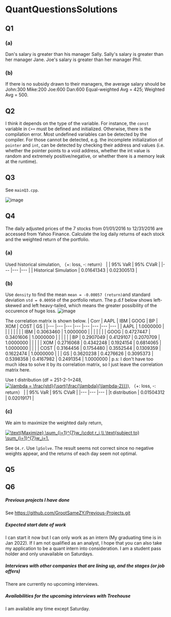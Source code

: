# QuantQuestionsSolutions
## Q1
### (a)
Dan's salary is greater than his manager Sally.
Sally's salary is greater than her manager Jane.
Joe's salary is greater than her manager Phil.
### (b)
If there is no subsidy drawn to their managers, the average salary should be 
John:300
Mike:200
Joe:600
Dan:600
Equal-weighted Avg = 425;
Weighted Avg = 500.

## Q2 
I think it depends on the type of the variable. For instance, the ```const``` variable in ```C++``` must be defined and initialized. Otherwise, there is the compilation error. Most undefined variables can be detected by the compiler. For those cannot be detected, e.g. the incomplete initialization of ```pointer``` and ```int```, can be detected by checking their address and values (i.e. whether the pointer points to a void address, whether the int value is random and extremely positive/negative, or whether there is a memory leak at the runtime).

## Q3
See ```mainQ3.cpp```.

![image](https://user-images.githubusercontent.com/89716697/131442265-848eed66-2a67-4b16-8aad-53a85be8a85a.png)

## Q4
The daily adjusted prices of the 7 stocks from 01/01/2016 to 12/31/2016 are accessed from Yahoo Finance. Calculate the log daily returns of each stock and the weighted return of the portfolio.
### (a)
Used historical simulation, （+: loss, -: return）
|  	| 95% VaR 	| 95% CVaR 	|
|---	|---	|---	|
| Historical Simulation 	| 0.01641343 	| 0.02300513 	|

### (b)
Use ```density``` to find the mean ```mean = -0.00057 (return)```and standard deviation ```std = 0.00950``` of the portfolio return.
The p.d.f below shows left-skewed and left heavy-tailed, which means the greater possibility of the occurence of huge loss.
![image](https://user-images.githubusercontent.com/89716697/131369628-41bf533a-82a9-41e2-b73d-030e44c6a470.png)

The correlation matrix is shown below.
| Corr 	| AAPL 	| IBM 	| GOOG 	| BP 	| XOM 	| COST 	| GS 	|
|---	|---	|---	|---	|---	|---	|---	|---	|
| AAPL 	| 1.0000000 	|  	|  	|  	|  	|  	|  	|
| IBM 	| 0.3063460  	| 1.0000000 	|  	|  	|  	|  	|  	|
| GOOG 	| 0.4727447  	| 0.3401606  	| 1.0000000 	|  	|  	|  	|  	|
| BP 	| 0.2907049  	| 0.4129107  	| 0.2070709  	| 1.0000000 	|  	|  	|  	|
| XOM 	| 0.2716068  	| 0.4342248  	| 0.1924154  	| 0.6814065  	| 1.0000000 	|  	|  	|
| COST 	| 0.3164456 	| 0.1754480 	| 0.3552544 	| 0.1309359 	| 0.1622474 	| 1.0000000 	|  	|
| GS 	| 0.3620238 	| 0.4276626 	| 0.3095373 	| 0.5398358 	| 0.4167982 	| 0.2491354 	| 1.0000000 	|
p.s: I don't have too much idea to solve it by its correlation matrix, so I just leave the correlation matrix here.

Use t distribution (df = 251-2-1=248,<a href="https://www.codecogs.com/eqnedit.php?latex=\lambda&space;=&space;\frac{std}{\sqrt{\frac{\lambda}{\lambda-2}}}" target="_blank"><img src="https://latex.codecogs.com/gif.latex?\lambda&space;=&space;\frac{std}{\sqrt{\frac{\lambda}{\lambda-2}}}" title="\lambda = \frac{std}{\sqrt{\frac{\lambda}{\lambda-2}}}" /></a>), （+: loss, -: return）
|  	| 95% VaR 	| 95% CVaR 	|
|---	|---	|---	|
|t distribution	| 0.01504312 	| 0.02019171 	|

### (c)
We aim to maximize the weighted daily return,

<a href="https://www.codecogs.com/eqnedit.php?latex=\text{Maximize}&space;\sum_{i=1}^{7}w_i\cdot&space;r_i,\\&space;\text{subject&space;to}&space;\sum_{i=1}^{7}w_i=1." target="_blank"><img src="https://latex.codecogs.com/gif.latex?\text{Maximize}&space;\sum_{i=1}^{7}w_i\cdot&space;r_i,\\&space;\text{subject&space;to}&space;\sum_{i=1}^{7}w_i=1." title="\text{Maximize} \sum_{i=1}^{7}w_i\cdot r_i,\\ \text{subject to} \sum_{i=1}^{7}w_i=1." /></a>

See ```Q4.r```. Use ```lpSolve```. The result seems not correct since no negative weights appear, and the returns of each day seem not optimal.

## Q5

## Q6


##### Previous projects I have done
See https://github.com/GrootSameZY/Previous-Projects.git 
##### Expected start date of work
I can start it now but I can only work as an intern (My graduating time is in Jan 2022). If I am not qualified as an analyst, I hope that you can also take my application to be a quant intern into consideration. I am a student pass holder and only unavailable on Saturdays.
##### Interviews with other companies that are lining up, and the stages (or job offers)
There are currently no upcoming interviews.
##### Availabilities for the upcoming interviews with Treehouse
I am available any time except Saturday.
